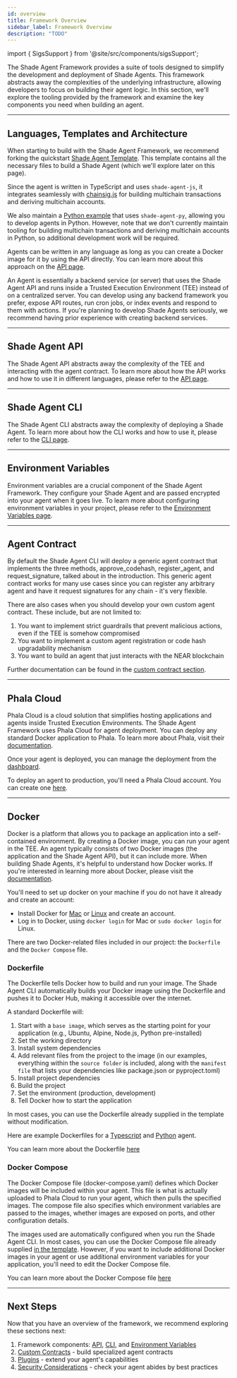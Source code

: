 ```yaml
---
id: overview
title: Framework Overview
sidebar_label: Framework Overview
description: "TODO"
---
```


import { SigsSupport } from '@site/src/components/sigsSupport';

The Shade Agent Framework provides a suite of tools designed to simplify the development and deployment of Shade Agents. This framework abstracts away the complexities of the underlying infrastructure, allowing developers to focus on building their agent logic. In this section, we'll explore the tooling provided by the framework and examine the key components you need when building an agent.

---

## Languages, Templates and Architecture 

When starting to build with the Shade Agent Framework, we recommend forking the quickstart [Shade Agent Template](https://github.com/NearDeFi/shade-agent-template). This template contains all the necessary files to build a Shade Agent (which we'll explore later on this page).

Since the agent is written in TypeScript and uses `shade-agent-js`, it integrates seamlessly with [chainsig.js](../../../chain-abstraction/chain-signatures/implementation.md) for building multichain transactions and deriving multichain accounts.

We also maintain a [Python example](https://github.com/NearDeFi/shade-python-example/tree/main) that uses `shade-agent-py`, allowing you to develop agents in Python. However, note that we don't currently maintain tooling for building multichain transactions and deriving multichain accounts in Python, so additional development work will be required.

Agents can be written in any language as long as you can create a Docker image for it by using the API directly. You can learn more about this approach on the [API page](./api.md).

An Agent is essentially a backend service (or server) that uses the Shade Agent API and runs inside a Trusted Execution Environment (TEE) instead of on a centralized server. You can develop using any backend framework you prefer, expose API routes, run cron jobs, or index events and respond to them with actions. If you're planning to develop Shade Agents seriously, we recommend having prior experience with creating backend services.

---

## Shade Agent API

The Shade Agent API abstracts away the complexity of the TEE and interacting with the agent contract. To learn more about how the API works and how to use it in different languages, please refer to the [API page](./api.md).

---

## Shade Agent CLI

The Shade Agent CLI abstracts away the complexity of deploying a Shade Agent. To learn more about how the CLI works and how to use it, please refer to the [CLI page](./cli.md).

---

## Environment Variables

Environment variables are a crucial component of the Shade Agent Framework. They configure your Shade Agent and are passed encrypted into your agent when it goes live. To learn more about configuring environment variables in your project, please refer to the [Environment Variables page](./environment-variables.md).

---

## Agent Contract

By default the Shade Agent CLI will deploy a generic agent contract that implements the three methods, approve_codehash, register_agent, and request_signature, talked about in the introduction. This generic agent contract works for many use cases since you can register any arbitrary agent and have it request signatures for any chain - it's very flexible. 

There are also cases when you should develop your own custom agent contract. These include, but are not limited to:
1) You want to implement strict guardrails that prevent malicious actions, even if the TEE is somehow compromised
2) You want to implement a custom agent registration or code hash upgradability mechanism
3) You want to build an agent that just interacts with the NEAR blockchain

Further documentation can be found in the [custom contract section](../custom-contracts/overview.md).

---


## Phala Cloud

Phala Cloud is a cloud solution that simplifies hosting applications and agents inside Trusted Execution Environments. The Shade Agent Framework uses Phala Cloud for agent deployment. You can deploy any standard Docker application to Phala. To learn more about Phala, visit their [documentation](https://docs.phala.network/phala-cloud/what-is/what-is-phala-cloud).

Once your agent is deployed, you can manage the deployment from the [dashboard](https://cloud.phala.network/dashboard).

To deploy an agent to production, you'll need a Phala Cloud account. You can create one [here](https://cloud.phala.network/register). 

---

## Docker

Docker is a platform that allows you to package an application into a self-contained environment. By creating a Docker image, you can run your agent in the TEE. An agent typically consists of two Docker images (the application and the Shade Agent API), but it can include more. When building Shade Agents, it's helpful to understand how Docker works. If you're interested in learning more about Docker, please visit the [documentation](https://docs.docker.com/get-started/docker-overview/). 

You'll need to set up docker on your machine if you do not have it already and create an account:
- Install Docker for [Mac](https://docs.docker.com/desktop/setup/install/mac-install/) or [Linux](https://docs.docker.com/desktop/setup/install/linux/) and create an account.
- Log in to Docker, using `docker login` for Mac or `sudo docker login` for Linux.

There are two Docker-related files included in our project: the `Dockerfile` and the `Docker Compose` file. 

### Dockerfile

The Dockerfile tells Docker how to build and run your image. The Shade Agent CLI automatically builds your Docker image using the Dockerfile and pushes it to Docker Hub, making it accessible over the internet.

A standard Dockerfile will:
1. Start with a `base image`, which serves as the starting point for your application (e.g., Ubuntu, Alpine, Node.js, Python pre-installed)
2. Set the working directory
3. Install system dependencies
4. Add relevant files from the project to the image (in our examples, everything within the `source folder` is included, along with the `manifest file` that lists your dependencies like package.json or pyproject.toml)
5. Install project dependencies
6. Build the project
7. Set the environment (production, development)
8. Tell Docker how to start the application

In most cases, you can use the Dockerfile already supplied in the template without modification.

Here are example Dockerfiles for a [Typescript](https://github.com/NearDeFi/shade-agent-template/blob/main/Dockerfile) and [Python](https://github.com/NearDeFi/shade-python-example/blob/main/Dockerfile) agent.

You can learn more about the Dockerfile [here](https://docs.docker.com/reference/dockerfile/)

### Docker Compose

The Docker Compose file (docker-compose.yaml) defines which Docker images will be included within your agent. This file is what is actually uploaded to Phala Cloud to run your agent, which then pulls the specified images. The compose file also specifies which environment variables are passed to the images, whether images are exposed on ports, and other configuration details.

The images used are automatically configured when you run the Shade Agent CLI. In most cases, you can use the Docker Compose file already supplied [in the template](https://github.com/NearDeFi/shade-agent-template/blob/main/docker-compose.yaml). However, if you want to include additional Docker images in your agent or use additional environment variables for your application, you'll need to edit the Docker Compose file.

You can learn more about the Docker Compose file [here](https://docs.docker.com/reference/compose-file/)

---

## Next Steps

Now that you have an overview of the framework, we recommend exploring these sections next:
1. Framework components: [API](./api.md), [CLI](./cli.md), and [Environment Variables](./environment-variables.md)
2. [Custom Contracts](../custom-contracts/overview.md) - build specialized agent contracts
3. [Plugins](../plugins.md) - extend your agent's capabilities
4. [Security Considerations](../security.md) - check your agent abides by best practices


<!-- 

Before Security Considerations 

4. [Templates and Examples]() - get up and running with different Shade Agent architectures and use cases as quickly as possible

-->


<SigsSupport />